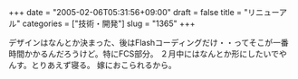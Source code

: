 +++
date = "2005-02-06T05:31:56+09:00"
draft = false
title = "リニューアル"
categories = ["技術・開発"]
slug = "1365"
+++

デザインはなんとか決まった、後はFlashコーディングだけ・・ってそこが一番時間かかるんだろうけど。特にFCS部分。
２月中にはなんとか形にしたいでやんす。とりあえず寝る。
嫁におこられるから。
